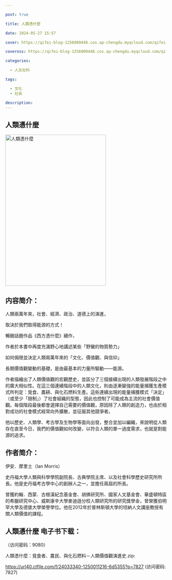 ```yaml
---

post: true

title: 人類憑什麼

date: 2024-05-27 15:57

cover: https://qifei-blog-1256009448.cos.ap-chengdu.myqcloud.com/qifei-blog/65fe27df9f345e8d03d6722e.jpg

coveross: https://qifei-blog-1256009448.cos.ap-chengdu.myqcloud.com/qifei-blog/65fe27df9f345e8d03d6722e.jpg

categories:

  - 人文社科

tags:

  - 文化
  - 社会

description:
---
```


## 人類憑什麼
<img alt=" 人類憑什麼" class="aligncenter loaded" data-was-processed="true" decoding="async" fetchpriority="high" height="471" src="https://qifei-blog-1256009448.cos.ap-chengdu.myqcloud.com/qifei-blog/65fe27df9f345e8d03d6722e.jpg " style="cursor: zoom-in;" width="314"/>

## 内容简介：

人類兩萬年來，社會、經濟、政治、道德上的演進，

取決於我們取得能源的方式！

暢銷話題作品《西方憑什麼》續作，

作者於本書中再度充滿野心地講述某些「野蠻的物質勢力」

如何侷限並決定人類兩萬年來的「文化、價值觀、與信仰」

長期價值觀變動的基礎，是由最基本的力量所驅動——能源。

作者描繪出了人類價值觀的宏觀歷史，並區分了三個接續出現的人類發展階段之中的廣大相似性。在這三個連續階段中的人類文化，則由逐漸變強的能量捕獲生產模式所判定：覓食、農耕、與化石燃料生產。這些連續出現的能量捕獲模式「決定」（或至少「限制」）了社會組織的型態，因此也控制了可能成為主流的社會價值觀。每個階段最後都會選擇自己需要的價值觀，原因除了人類的創造力，也由於相對成功的社會模式經常向外擴散，並征服其他競爭者。

他以歷史、人類學、考古學及生物學等面向出發，整合並加以編織，來說明從人類存在直至今日，我們的價值觀如何改變，以符合人類的單一過度需求，也就是對能源的追求。

## 作者简介：

伊安．摩里士（Ian Morris）

史丹福大學人類與科學學院副院長、古典學院主席、以及社會科學歷史研究所所長。他是史丹福考古學中心的創辦人之一，並擔任兩屆的所長。

曾獲約翰．西蒙．古根漢紀念基金會、胡佛研究所、國家人文基金會、華盛頓特區的希臘研究中心、威斯康辛大學麥迪遜分校人類研究所的研究獎學金，曾榮獲伯明罕大學及德堡大學榮譽學位。他在2012年於普林斯頓大學的坦納人文講座教授有關人類價值的課程。

## 人類憑什麼 电子书下载：

 （访问密码：9080）

人類憑什麼：覓食者、農民、與化石燃料－人類價值觀演進史.zip: 

https://url40.ctfile.com/f/24033340-1250011216-6d5355?p=7827 (访问密码: 7827)
